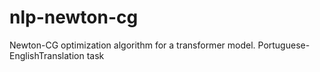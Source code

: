 # nlp-newton-cg
 Newton-CG optimization algorithm for a transformer model. Portuguese-EnglishTranslation task
